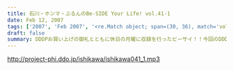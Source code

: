```yaml
---
title: 石川・ホンマ・ぶるんのBe-SIDE Your Life! vol.41-1
date: Feb 12, 2007
tags: ['2007', 'Feb 2007', '<re.Match object; span=(30, 36), match='vol.41'>']
draft: false
summary: DDDPお買い上げの御礼とともに休日の月曜に収録を行ったビーサイ！！今回のDDDP販売にご応募いただいた方もそうでないキミもビーサイへの参加はいつでも受付中！！お手紙気分でメールを下さい〜〜いつでもお待ちしてますよ〜〜NAMAE
---
```


http://project-phi.ddo.jp/ishikawa/ishikawa041_1.mp3
